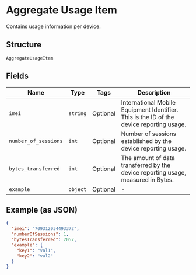 
# Aggregate Usage Item

Contains usage information per device.

## Structure

`AggregateUsageItem`

## Fields

| Name | Type | Tags | Description |
|  --- | --- | --- | --- |
| `imei` | `string` | Optional | International Mobile Equipment Identifier. This is the ID of the device reporting usage. |
| `number_of_sessions` | `int` | Optional | Number of sessions established by the device reporting usage. |
| `bytes_transferred` | `int` | Optional | The amount of data transferred by the device reporting usage, measured in Bytes. |
| `example` | `object` | Optional | - |

## Example (as JSON)

```json
{
  "imei": "709312034493372",
  "numberOfSessions": 1,
  "bytesTransferred": 2057,
  "example": {
    "key1": "val1",
    "key2": "val2"
  }
}
```

